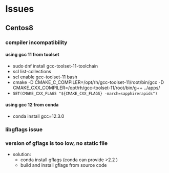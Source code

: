 # Issues
## Centos8
### compiler incompatibility
#### using gcc 11 from toolset
- sudo dnf install gcc-toolset-11-toolchain
- scl list-collections
- scl enable gcc-toolset-11 bash
- cmake -D CMAKE_C_COMPILER=/opt/rh/gcc-toolset-11/root/bin/gcc -D CMAKE_CXX_COMPILER=/opt/rh/gcc-toolset-11/root/bin/g++ ../apps/
- ```SET(CMAKE_CXX_FLAGS "${CMAKE_CXX_FLAGS} -march=sapphirerapids")```

#### using gcc 12 from conda
 - conda install gcc=12.3.0

### libgflags issue
### version of gflags is too low, no static file
- solution: 
    - conda install gflags (conda can provide >2.2 )
    - build and install gflags from source code